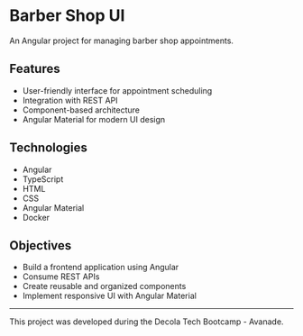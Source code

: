# Barber Shop UI

An Angular project for managing barber shop appointments.

## Features

- User-friendly interface for appointment scheduling
- Integration with REST API
- Component-based architecture
- Angular Material for modern UI design

## Technologies

- Angular
- TypeScript
- HTML
- CSS
- Angular Material
- Docker

## Objectives

- Build a frontend application using Angular
- Consume REST APIs
- Create reusable and organized components
- Implement responsive UI with Angular Material

---

This project was developed during the Decola Tech Bootcamp - Avanade.
